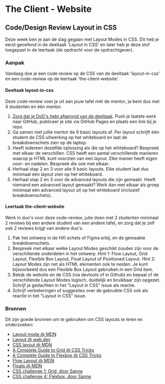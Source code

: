 # The Client - Website

## Code/Design Review Layout in CSS

Deze week ben je aan de slag gegaan met Layout Modes in CSS. Dit heb je eerst geoefend in de deeltaak 'Layout in CSS' en later heb je deze stof toegepast in de leertaak (de opdracht voor de opdrachtgever). 

### Aanpak

Vandaag doe je een code review op de CSS van de deeltaak 'layout-in-css' en een code-review op de leertaak 'the-client-website'. 

#### Deeltaak layout-in-css

Deze code-review voer je uit aan jouw tafel mét de mentor; je bent dus met 4 studenten en één mentor. 

1. [Zorg dat je DoD's hebt afgerond van de deeltaak](https://github.com/fdnd-task/layout-in-css/blob/main/docs/INSTRUCTIONS.md#definition-of-done). Push je laatste werk naar GitHub, publiceer je site via GitHub Pages en plaats een link bij je repo.
2. Ga samen met jullie mentor de 9 basic layouts af. Per layout schrijft één student de CSS uitwerking op het whiteboard en laat de breakdownschets zien op de laptop. 
3. Heeft iedereen dezelfde oplossing als die op het whiteboard? Bespreek met elkaar de verschillen. CSS heeft een aantal verschillende manieren waarop je HTML kunt voorzien van een layout. Elke manier heeft eigen voor- en nadelen. Bespreek die ook met elkaar.
4. Herhaal stap 2 en 3 voor alle 9 basic layouts. Elke student laat dus minimaal één layout zien op het whiteboard.
5. Herhaal stap 2 en 3 voor de advanced layouts die zijn gemaakt. Heeft niemand een advanced layout gemaakt? Werk dan met elkaar als groep minimaal één advanced layout uit op het whiteboard (inclusief breakdownschets). 

#### Leertaak the-client-website

Werk in duo's voor deze code-review; julie doen met 2 studenten minimaal 2 reviews bij een andere student van een andere tafel, en zorg dat je zelf ook 2 reviews krijgt van andere duo's.

1. Pak het ontwerp in de Hifi schets of Figma erbij, en de gemaakte breakdownschets.
2. Bespreek met elkaar welke Layout Modes geschikt zouden zijn voor de verschillende onderdelen in het ontwerp. Hint 1: Flow Layout, Grid Layout, Flexible Box Layout, Float Layout of Positioned Layout. Hint 2: Layout Modes zijn net als HTML elementen ook te nesten. Je kunt bijvoorbeeld dus een Flexible Box Layout gebruiken _in_ een Grid item.
3. Bekijk de website en de CSS (via devtools of in Github) en bepaal of de verschillende Layout Modes logisch, duidelijk en bruikbaar zijn opgezet. Schrijf je gedachten in het “Layout in CSS” issue als reactie.
4. Schrijf verbeteringen of suggesties over de gebruikte CSS ook als reactie in het “Layout in CSS” issue.

<!-- Nog iets toevoegen voor geneste media queries (en Mobile First werken?), uit de workshop van woensdag -->

### Bronnen

Dit zijn goede bronnen om te gebruiken om CSS layouts te leren en onderzoeken: 

- [Layout mode @ MDN](https://developer.mozilla.org/en-US/docs/Web/CSS/Layout_mode)
- [Layout @ web.dev](https://web.dev/learn/css/layout/)
- [CSS layout @ MDN](https://developer.mozilla.org/en-US/docs/Learn/CSS/CSS_layout)
- [A Complete Guide to Grid @ CSS Tricks](https://css-tricks.com/snippets/css/complete-guide-grid/)
- [A Complete Guide to Flexbox @ CSS Tricks](https://css-tricks.com/snippets/css/a-guide-to-flexbox/)
- [Flow Layout @ MDN](https://developer.mozilla.org/en-US/docs/Web/CSS/CSS_flow_layout)
- [Floats @ MDN](https://developer.mozilla.org/en-US/docs/Learn/CSS/CSS_layout/Floats)
- [CSS challenge 1: Grid, door Sanne](https://github.com/fdnd-task/css-challenges/blob/main/docs/challenge_grid.md)
- [CSS challenge 4: Flexbox, door Sanne](https://github.com/fdnd-task/css-challenges/blob/main/docs/challenge_flexbox.md)


